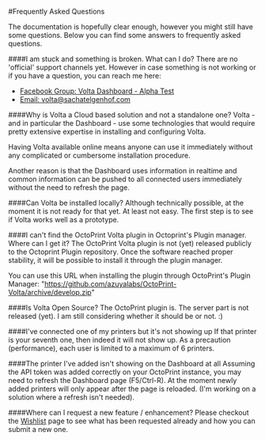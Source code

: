 #Frequently Asked Questions

The documentation is hopefully clear enough, however you might still have some questions. 
Below you can find some answers to frequently asked questions.

####I am stuck and something is broken. What can I do?
There are no 'official' support channels yet. However in case something is not working or if you have a question, you can reach me here:

- [Facebook Group: Volta Dashboard - Alpha Test](https://www.facebook.com/groups/307684149856586/)
- [Email: volta@sachatelgenhof.com](mailto:volta@sachatelgenhof.com)

####Why is Volta a Cloud based solution and not a standalone one?
Volta - and in particular the Dashboard - use some technologies that would require pretty extensive expertise in installing and configuring Volta. 

Having Volta available online means anyone can use it immediately without any complicated or cumbersome installation procedure. 

Another reason is that the Dashboard uses information in realtime and common information can be pushed to all connected users immediately without the need to refresh the page.

####Can Volta be installed locally?
Although technically possible, at the moment it is not ready for that yet. At least not easy. The first step is to see if Volta works well as a prototype.

####I can't find the OctoPrint Volta plugin in Octoprint's Plugin manager. Where can I get it?
The OctoPrint Volta plugin is not (yet) released publicly to the Octoprint Plugin repository. Once the software reached proper stability, it will be possible to install it through the plugin manager.

You can use this URL when installing the plugin through OctoPrint's Plugin Manager: "https://github.com/azuyalabs/OctoPrint-Volta/archive/develop.zip"

####Is Volta Open Source?
The OctoPrint plugin is. The server part is not released (yet). I am still considering whether it should be or not. :)

####I've connected one of my printers but it's not showing up
If that printer is your seventh one, then indeed it will not show up. As a precaution (performance), each user is limited to a maximum of 6 printers.

####The printer I've added isn't showing on the Dashboard at all
Assuming the API token was added correctly on your OctoPrint instance, you may need to refresh the Dashboard page (F5/Ctrl-R). At the moment newly added printers will only appear after the page is reloaded. (I'm working on a solution where a refresh isn't needed).

####Where can I request a new feature / enhancement?
Please checkout the [Wishlist](/docs/wishlist) page to see what has been requested already and how you can submit a new one.